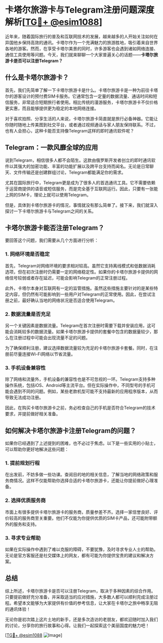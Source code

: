 # 卡塔尔旅游卡与Telegram注册问题深度解析[[TG💪+ @esim1088](https://t.me/s/esim1088)]

近年来，随着国际旅行的普及和互联网技术的发展，越来越多的人开始关注如何在异国他乡保持高效的通讯。卡塔尔作为一个充满魅力的旅游胜地，吸引着来自世界各地的游客。然而，在享受卡塔尔美景的同时，许多游客也会遇到诸如网络连接、通信工具使用等问题。今天，我们就来聊聊一个大家普遍关心的话题——**卡塔尔旅游卡是否可以注册Telegram？**

## 什么是卡塔尔旅游卡？

首先，我们先简单了解一下卡塔尔旅游卡是什么。卡塔尔旅游卡是一种为前往卡塔尔的游客设计的预付费SIM卡服务。它通常包含一定量的数据流量、通话时间和短信服务，非常适合短期旅行者使用。相比传统的漫游服务，卡塔尔旅游卡不仅价格更实惠，而且能够提供更为稳定的本地网络连接。

对于喜欢拍照、分享生活的人来说，卡塔尔旅游卡简直就是旅行必备神器。它能让你随时随地上传美图到社交平台，或者通过视频通话与家人朋友保持联系。不过，也有人会担心，这种卡能否支持像Telegram这样的即时通讯软件呢？

## Telegram：一款风靡全球的应用

说到Telegram，相信很多人都不会陌生。这款由俄罗斯开发者创立的即时通讯软件以其强大的加密功能、丰富的功能扩展以及跨平台支持而闻名。无论是日常聊天、文件传输还是创建群组讨论，Telegram都能满足你的需求。

尤其在国际旅行中，Telegram更是成为了很多人的首选通讯工具。它不需要依赖于运营商提供的语音或短信服务，而是完全基于互联网运行。因此，只要有一张能上网的SIM卡，理论上就可以使用Telegram。

但是，具体到卡塔尔旅游卡的情况，事情就没有那么简单了。接下来，我们就深入探讨一下卡塔尔旅游卡与Telegram之间的关系。

## 卡塔尔旅游卡能否注册Telegram？

要回答这个问题，我们需要从几个方面进行分析：

### 1. 网络环境是否稳定

首先，Telegram对网络环境的要求相对较高。虽然它支持离线模式和低数据消耗选项，但在初次注册时仍需要一定的网络稳定性。如果你的卡塔尔旅游卡提供的网络信号较弱或者存在延迟，可能会影响Telegram的正常注册过程。

此外，卡塔尔本身对互联网有一定的监管措施。虽然这些措施主要针对的是某些特定内容，但仍然有可能影响到一些用户对Telegram的正常使用。因此，在尝试注册之前，最好确认当地的网络状况是否适合使用Telegram。

### 2. 数据流量是否充足

另一个关键因素是数据流量。Telegram在首次注册时需要下载并安装应用，这可能会消耗较多的数据流量。如果卡塔尔旅游卡提供的套餐中包含的数据量较少，那么在注册过程中可能会出现流量不足的问题。

为了确保顺利注册，建议选择数据流量较为充足的卡塔尔旅游卡套餐。同时，在注册前尽量连接Wi-Fi网络以节省流量。

### 3. 手机设备兼容性

除了网络和流量外，手机设备的兼容性也是不可忽视的一环。Telegram支持多种操作系统，包括iOS、Android等主流平台。但在实际操作中，不同型号的手机可能会遇到不同的问题。例如，某些老款机型可能不支持最新的应用程序版本，从而导致无法成功注册。

因此，在购买卡塔尔旅游卡之前，务必检查自己的手机是否符合Telegram的技术要求，并提前做好相关准备。

## 如何解决卡塔尔旅游卡注册Telegram的问题？

如果你已经遇到了上述提到的困难，也不必过于焦虑。以下是一些实用的小贴士，可以帮助你更好地解决这些问题：

### 1. 提前规划行程

在出发前，不妨多做一些功课。查阅目的地的相关信息，了解当地的网络政策和服务商情况。这样不仅能帮助你选择合适的卡塔尔旅游卡，还能让你提前做好心理准备。

### 2. 选择优质服务商

市面上有很多提供卡塔尔旅游卡的服务商，质量参差不齐。选择一家信誉良好、评价较高的服务商至关重要。他们不仅能为你提供优质的SIM卡产品，还可能附带额外的服务和支持。

### 3. 寻求专业帮助

如果在实际操作中遇到了难以克服的障碍，不要犹豫，及时寻求专业人士的帮助。无论是官方客服还是社交媒体上的网友，都有可能为你提供宝贵的建议和解决方案。

## 总结

综上所述，卡塔尔旅游卡是否可以注册Telegram，取决于多种因素的综合作用。只要提前做好充分准备，并采取适当的应对措施，大多数人都可以顺利完成注册过程。希望本文能够为大家提供有价值的参考信息，让大家在卡塔尔之旅中畅享无阻的通讯体验！

无论你是初次踏上这片土地的新手，还是多次造访的老朋友，都欢迎随时加入我们的讨论，分享你的旅行故事和心得。让我们一起探索这个美丽国度的魅力吧！

[[TG💪+ @esim1088](https://t.me/s/esim1088) ![Image](https://i.postimg.cc/4NQfJmqS/Snipaste-2025-05-13-00-14-12.png)]